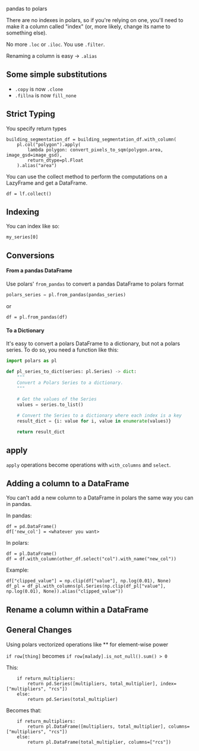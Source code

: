 pandas to polars


There are no indexes in polars, so if you're relying on one, you'll need to make it a column called "index" (or, more likely, change its name to something else).



No more `.loc` or `.iloc`. You use `.filter`.


Renaming a column is easy -> `.alias`

## Some simple substitutions 
* `.copy` is now `.clone`
* `.fillna` is now `fill_none`


## Strict Typing

You specify return types

    
    building_segmentation_df = building_segmentation_df.with_column(
        pl.col("polygon").apply(
            lambda polygon: convert_pixels_to_sqm(polygon.area, image_gsd=image_gsd),
            return_dtype=pl.Float
        ).alias("area")


You can use the collect method to perform the computations on a LazyFrame and get a DataFrame.
```
df = lf.collect()
```

## Indexing

You can index like so:

```
my_series[0]
```


## Conversions

#### From a pandas DataFrame

Use polars' `from_pandas` to convert a pandas DataFrame to polars format

```python
polars_series = pl.from_pandas(pandas_series)
```

or 

`df = pl.from_pandas(df)`


#### To a Dictionary

It's easy to convert a polars DataFrame to a dictionary, but not a polars series. To do so, you need a function like this:
```python
import polars as pl

def pl_series_to_dict(series: pl.Series) -> dict:
    """
    Convert a Polars Series to a dictionary.
    """
    
    # Get the values of the Series
    values = series.to_list()

    # Convert the Series to a dictionary where each index is a key
    result_dict = {i: value for i, value in enumerate(values)}

    return result_dict
```



## apply

`apply` operations become operations with `with_columns` and `select`.


## Adding a column to a DataFrame

You can't add a new column to a DataFrame in polars the same way you can in pandas.

In pandas:
```
df = pd.DataFrame()
df['new_col'] = <whatever you want>
```

In polars:
```
df = pl.DataFrame()
df = df.with_column(other_df.select("col").with_name("new_col"))
```

Example:
```
df["clipped_value"] = np.clip(df["value"], np.log(0.01), None)
df_pl = df_pl.with_columns(pl.Series(np.clip(df_pl["value"], np.log(0.01), None)).alias("clipped_value"))
```

## Rename a column within a DataFrame




## General Changes





Using polars vectorized operations like ** for element-wise power


`if row[thing]` becomes `if row[malady].is_not_null().sum() > 0`


This:
```
    if return_multipliers:
        return pd.Series([multipliers, total_multiplier], index=["multipliers", "rcs"])
    else:
        return pd.Series(total_multiplier)
```

Becomes that:
```
    if return_multipliers:
        return pl.DataFrame([multipliers, total_multiplier], columns=["multipliers", "rcs"])
    else:
        return pl.DataFrame(total_multiplier, columns=["rcs"])
```





